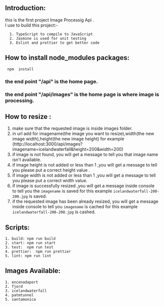    ## Introduction:

   this is the first project Image Processig Api .     
   I  use to build this project:-    
   
      1. TypeScript to compile to JavaScript
      2. Jasmine is used for unit testing
      3. Eslint and prettier to get better code


   ## How to install node_modules packages:

     npm  install 

   ### the end point "/api" is the home page.
   ### the end point "/api/images" is the home page is where image is processing.
   
   ## How to resize :
    
   1. make sure that the requested image is inside images folder.
   2. in url add for imagename(the image you want to resize),width(the new image width),height(the new 
    image height) 
    for example (http://localhost:3000/api/images?imagename=icelandwaterfall&height=200&width=200)
   3. if image is not found, you will get a message to tell you  that image name isn't available.
   4. if image height is not added or less than 1 ,you will get a message to tell you please put a correct 
    height value .
   5. if image width is not added or less than 1 ,you will get a message to tell you please put a correct 
    width value.
   6. if image is successfully resized ,you will get a message inside console to tell you the `imagename`
    is saved  for this example `icelandwaterfall-200-200.jpg` is saved.
   7. if the requested image has been already resized, you will get a message inside console to tell you 
    `imagename` is cached for this example `icelandwaterfall-200-200.jpg` is cashed.

      

   ## Scripts:
   
    1. build: npm run build
    2. start: npm run start
    3. test:  npm run test
    4. prettier:  npm run prettier
    5. lint: npm run lint
	
	 
	 
   ## Images Available:
	 
	1. encenadaport
	2. fjord
	3. icelandwaterfall
	4. patmtunnel
	5. santamonica
	 
